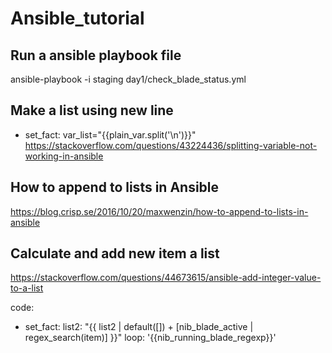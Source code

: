 # Ansible_tutorial
Run a ansible playbook file
-----------------------------
ansible-playbook -i staging day1/check_blade_status.yml

Make a list using new line
----------------------------
- set_fact: var_list="{{plain_var.split('\n')}}"
https://stackoverflow.com/questions/43224436/splitting-variable-not-working-in-ansible

How to append to lists in Ansible
-----------------------------------
https://blog.crisp.se/2016/10/20/maxwenzin/how-to-append-to-lists-in-ansible

Calculate and add new item a list
---------------------------------
https://stackoverflow.com/questions/44673615/ansible-add-integer-value-to-a-list

code:
- set_fact:
    list2: "{{ list2 | default([]) + [nib_blade_active | regex_search(item)] }}"
  loop: '{{nib_running_blade_regexp}}'
